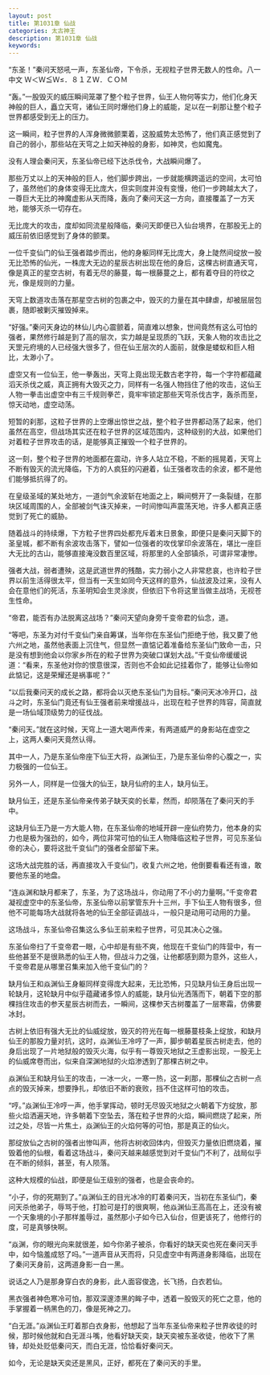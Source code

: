 ```yaml
---
layout: post
title: 第1031章 仙战
categories: 太古神王
description: 第1031章 仙战
keywords:
---
```


“东圣！”秦问天怒吼一声，东圣仙帝，下令杀，无视粒子世界无数人的性命。八一中文 Ｗ＜Ｗ≦Ｗ≤．８１ＺＷ．ＣＯＭ

“轰。”一股毁灭的威压瞬间笼罩了整个粒子世界，仙王人物何等实力，他们化身天神般的巨人，矗立天穹，诸仙王同时爆他们身上的威能，足以在一刹那让整个粒子世界都感受到无上的压力。

这一瞬间，粒子世界的人浑身微微颤栗着，这股威势太恐怖了，他们真正感觉到了自己的弱小，那些站在天穹之上如天神般的身影，如神灵，也如魔鬼。

没有人理会秦问天，东圣仙帝已经下达杀伐令，大战瞬间爆了。

那些万丈以上的天神般的巨人，他们脚步跨出，一步就能横跨遥远的空间，太可怕了，虽然他们的身体变得无比庞大，但实则度并没有变慢，他们一步跨越太大了，一尊巨大无比的神魔虚影从天而降，轰向了秦问天这一方向，直接覆盖了一方天地，能够灭杀一切存在。

无比庞大的攻击，度却如同流星般降临，秦问天即便已入仙台境界，在那股无上的威压前依旧感觉到了身体的颤栗。

一位千变仙门的仙王强者踏步而出，他的身躯同样无比庞大，身上陡然间绽放一股无比恐怖的仙光，一株庞大无边的星辰古树出现在他的身后，这棵古树直通天穹，像是真正的星空古树，有着无尽的藤蔓，每一根藤蔓之上，都有着夺目的符纹之光，像是规则的力量。

天穹上数道攻击落在那星空古树的包裹之中，毁灭的力量在其中肆虐，却被层层包裹，随即被剿灭摧毁掉来。

“好强。”秦问天身边的林仙儿内心震颤着，简直难以想象，世间竟然有这么可怕的强者，果然修行越是到了高的层次，实力越是呈现质的飞跃，天象人物的攻击比之天罡元府境的人已经强大很多了，但在仙王层次的人面前，就像是蝼蚁和巨人相比，太渺小了。

虚空又有一位仙王，他一拳轰出，天穹上竟出现无数古老字符，每一个字符都蕴藏滔天杀伐之威，真正拥有大毁灭之力，同样有一名强人物挡住了他的攻击，这仙王人物一拳击出虚空中有三千规则拳芒，竟牢牢锁定那些天穹杀伐古字，轰杀而至，惊天动地，虚空动荡。

短暂的刹那，这粒子世界的上空爆出惊世之战，整个粒子世界都动荡了起来，他们虽然在高空，但战场其实还在粒子世界的区域范围内，这种级别的大战，如果他们对着粒子世界攻击的话，是能够真正摧毁一个粒子世界的。

这一刻，整个粒子世界的地面都在震动，许多人站立不稳，不断的摇晃着，天穹上不断有毁灭的流光降临，下方的人疯狂的闪避着，仙王强者攻击的余波，都不是他们能够抵抗得了的。

在皇级圣域的某处地方，一道剑气余波斩在地面之上，瞬间劈开了一条裂缝，在那块区域周围的人，全部被剑气诛灭掉来，一时间惨叫声震荡天地，许多人都真正感觉到了死亡的威胁。

随着战斗的持续爆，下方粒子世界四处都充斥着末日景象，即便只是秦问天脚下的圣皇城，都不断有余波攻击落下，譬如一位强者的攻伐掌印余波落在，堪比一座巨大无比的古山，能够直接淹没数百里区域，将那里的人全部镇杀，可谓非常凄惨。

强者大战，弱者遭殃，这是武道世界的残酷，实力弱小之人非常悲哀，也许粒子世界以前生活得很太平，但当有一天生如同今天这样的意外，仙战波及过来，没有人会在意他们的死活，东圣明知会生灵涂炭，但依旧下令将这里当做主战场，无视苍生性命。

“帝君，能否有办法脱离这战场？”秦问天望向身旁千变帝君的仙念，道。

“等吧，东圣为对付千变仙门亲自筹谋，当年你在东圣仙门拒绝于他，我又要了他六州之地，虽然他表面上沉住气，但显然一直惦记着准备给东圣仙门致命一击，只是没有想到他会以你家乡所在的粒子世界为突破口谋划大战。”千变仙帝缓缓说道：“看来，东圣他对你的恨意很深，否则也不会如此记挂着你了，能够让仙帝如此惦记，这是荣耀还是祸事呢？”

“以后我秦问天的成长之路，都将会以灭绝东圣仙门为目标。”秦问天冰冷开口，战斗之时，东圣仙门竟还有仙王强者前来增援战斗，出现在粒子世界的阵容，简直就是一场仙域顶级势力的征伐战。

“秦问天。”就在这时候，天穹上一道大喝声传来，有两道威严的身影站在虚空之上，这两人秦问天竟然认得。

其中一人，乃是东圣仙帝座下仙王大将，焱渊仙王，乃是东圣仙帝的心腹之一，实力极强的一位仙王。

另外一人，同样是一位强大的仙王，缺月仙府的主人，缺月仙王。

缺月仙王，还是东圣仙帝亲传弟子缺天奕的长辈，然而，却陨落在了秦问天的手中。

这缺月仙王乃是一方大能人物，在东圣仙帝的地域开辟一座仙府势力，他本身的实力也是极为强劲的，如今，两位非常可怕的仙王人物降临这粒子世界，可见东圣仙帝的决心，要将这批千变仙门的强者全部留下来。

这场大战完胜的话，再直接攻入千变仙门，收复六州之地，他倒要看看还有谁，敢要他东圣的地盘。

“连焱渊和缺月都来了，东圣，为了这场战斗，你动用了不小的力量啊。”千变帝君凝视虚空中的东圣仙帝，东圣仙帝以前掌管东升十三州，手下仙王人物有很多，但他不可能每场大战就将各地的仙王全部征调战斗，一般只是动用可动用的力量。

这场战斗，东圣仙帝召集这么多仙王前来粒子世界，可见其决心之强。

东圣仙帝扫了千变帝君一眼，心中却是有些不爽，他现在千变仙门的阵营中，有一些他甚至不是很熟悉的仙王人物，但战斗力之强，让他都感到颇为意外，这些人，千变帝君是从哪里召集来加入他千变仙门的？

缺月仙王和焱渊仙王身躯同样变得庞大起来，无比恐怖，只见缺月仙王身后出现一轮缺月，这轮缺月中似乎蕴藏诸多惊人的威能，缺月仙光洒落而下，朝着下空的那棵挡住攻击的参天星辰古树而去，一瞬间，这棵参天古树覆盖了一层寒霜，仿佛要冰封。

古树上依旧有强大无比的仙威绽放，毁灭的符光在每一根藤蔓枝条上绽放，和缺月仙王的那股力量对抗，这时，焱渊仙王冷哼了一声，脚步朝着星辰古树走去，他的身后出现了一片地狱般的毁灭火海，似乎有一尊毁灭地狱之王虚影出现，一股无上的仙威席卷而出，似来自深渊地狱的火焰渗透到了那棵古树之中。

焱渊仙王和缺月仙王的攻击，一冰一火，一寒一热，这一刹那，那棵仙之古树一点点的毁灭掉来，想要挣扎，却依旧不断的衰败，挡不住这样可怕的攻击。

“哼。”焱渊仙王冷哼一声，他手掌挥动，顿时无尽毁灭地狱之火朝着下方绽放，那些火焰洒遍天地，许多朝着下空坠去，落在粒子世界的火焰，瞬间燃烧了起来，所过之处，尽皆一片焦土，焱渊仙王的火焰何等的可怕，那是真正的仙火。

那绽放仙之古树的强者出惨叫声，他将古树收回体内，但毁灭力量依旧燃烧着，摧毁着他的仙根，看着这场战斗，秦问天越来越感觉到对千变仙门不利了，战局似乎在不断的倾斜，甚至，有人陨落。

这种大规模的仙战，即便是仙王级别的强者，也是会丧命的。

“小子，你的死期到了。”焱渊仙王的目光冰冷的盯着秦问天，当初在东圣仙门，秦问天杀他弟子，辱骂于他，打脸可是打的很爽啊，他焱渊仙王高高在上，还没有被一个天象境的小子那样羞辱过，虽然那小子如今已入仙台，但更该死了，他修行的度，可是真够快啊。

“焱渊，你的眼光向来就很差，如今你弟子被杀，你看好的缺天奕也死在秦问天手中，如今恼羞成怒了吗。”一道声音从天而将，只见虚空中有两道身影降临，出现在了秦问天身前，这两道身影一白一黑。

说话之人乃是那身穿白衣的身影，此人面容俊逸，长飞扬，白衣若仙。

黑衣强者神色寒冷可怕，那双深邃漆黑的眸子中，透着一股毁灭的死亡之意，他的手掌握着一柄黑色的刀，像是死神之刀。

“白无涯。”焱渊仙王盯着那白衣身影，他想起了当年东圣仙帝来粒子世界收徒的时候，那时候他就和白无涯斗嘴，他看好缺天奕，缺天奕被东圣收徒，他收下了黑锋，却处处贬低秦问天，而白无涯，恰恰看好秦问天。

如今，无论是缺天奕还是黑风，正好，都死在了秦问天的手里。

